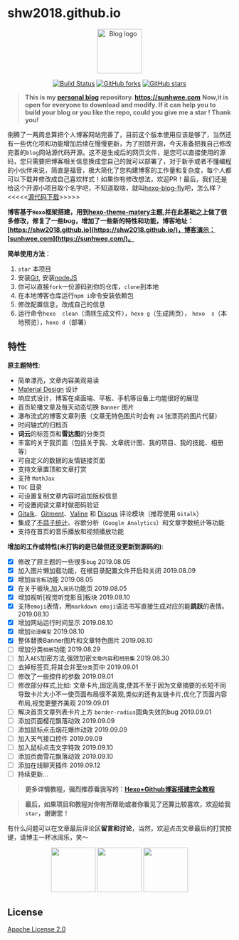 # shw2018.github.io

<p align="center"><a href="https://adkcss.coding-pages.com" target="_blank" rel="noopener noreferrer"><img width="100" src="https://adkcss.coding-pages.com/favicon.png" alt="Blog logo"></a></p>

<p align="center">
  <a href="https://travis-ci.com/shw2018/MyBlog"><img src="https://travis-ci.com/shw2018/shw2018.github.io.svg" alt="Build Status"></a>
  <a href="https://github.com/shw2018/hexo-blog-fly/network"><img src="https://img.shields.io/github/forks/shw2018/hexo-blog-fly.svg" alt="GitHub forks"></a>
  <a href="https://github.com/shw2018/hexo-blog-fly/stargazers"><img src="https://img.shields.io/github/stars/shw2018/hexo-blog-fly.svg" alt="GitHub stars"></a>
  <br>

> **This is my [personal blog](https://shw2018.github.io/) repository. https://sunhwee.com**
> **Now,it is open for everyone to download and modify. If it can help you to build your blog  or you like the repo, could you  give me  a star ! Thank you!**

倒腾了一两周总算把个人博客网站完善了，目前这个版本使用应该是够了，当然还有一些优化项和功能增加后续在慢慢更新，为了回馈开源，今天准备把我自己修改完善的`blog`网站源代码开源。这不是生成后的网页文件，是您可以直接使用的源码，您只需要把博客相关信息换成您自己的就可以部署了，对于新手或者不懂编程的小伙伴来说，简直是福音，极大简化了您构建博客的工作量和复杂度，每个人都可以下载并修改成自己喜欢样式！如果你有修改想法，欢迎PR！最后，我们还是给这个开源小项目取个名字吧，不知道取啥，就叫[hexo-blog-fly](https://github.com/shw2018/hexo-blog-fly.git)吧，怎么样？<<<<<[源代码下载](https://github.com/shw2018/hexo-blog-fly)>>>>>

**博客基于`Hexo`框架搭建，用到[hexo-theme-matery](https://github.com/shw2018/hexo-theme-matery)主题,并在此基础之上做了很多修改，修复了一些bug，增加了一些新的特性和功能，博客地址：[https://shw2018.github.io](https://shw2018.github.io/)，博客演示：[sunhwee.com](https://sunhwee.com/)。**

**简单使用方法**：
1. `star` 本项目
2. 安装[Git](https://git-scm.com/downloads), 安装[nodeJS](https://nodejs.org/en/)
3. 你可以直接`fork`一份源码到你的仓库，`clone`到本地
4. 在本地博客仓库运行`npm i`命令安装依赖包
5. 修改配置信息，改成自己的信息
6. 运行命令`hexo  clean`（清除生成文件），`hexo g`（生成网页）， `hexo  s`（本地预览），`hexo d`（部署）

## 特性

**原主题特性**:

- 简单漂亮，文章内容美观易读
- [Material Design](https://material.io/) 设计
- 响应式设计，博客在桌面端、平板、手机等设备上均能很好的展现
- 首页轮播文章及每天动态切换 `Banner` 图片
- 瀑布流式的博客文章列表（文章无特色图片时会有 `24` 张漂亮的图片代替）
- 时间轴式的归档页
- **词云**的标签页和**雷达图**的分类页
- 丰富的关于我页面（包括关于我、文章统计图、我的项目、我的技能、相册等）
- 可自定义的数据的友情链接页面
- 支持文章置顶和文章打赏
- 支持 `MathJax`
- `TOC` 目录
- 可设置复制文章内容时追加版权信息
- 可设置阅读文章时做密码验证
- [Gitalk](https://gitalk.github.io/)、[Gitment](https://imsun.github.io/gitment/)、[Valine](https://valine.js.org/) 和 [Disqus](https://disqus.com/) 评论模块（推荐使用 `Gitalk`）
- 集成了[不蒜子统计](http://busuanzi.ibruce.info/)、谷歌分析（`Google Analytics`）和文章字数统计等功能
- 支持在首页的音乐播放和视频播放功能

 **增加的工作或特性(未打钩的是已做但还没更新到源码的)**:

- [x] 修改了原主题的一些很多`bug`   2019.08.05
- [x] 加入图片懒加载功能，在根目录配置文件开启和关闭    2019.08.09
- [x] 增加`留言板`功能          2019.08.05
- [x] 在关于板块,加入`简历`功能页   2019.08.05
- [x] 增加视听[视觉听觉影音]板块       2019.08.10
- [x] 支持`emoji`表情，用`markdown emoji`语法书写直接生成对应的能**跳跃**的表情。  2019.08.10
- [x] 增加网站运行时间显示  2019.08.10
- [x] 增加`动漫模型`     2019.08.10
- [x] 整体替换Banner图片和文章特色图片   2019.08.10
- [ ] 增加分类`相册`功能         2019.08.29
- [ ] 加入`AES`加密方法,强效加密`文章内容`和`相册集`       2019.08.30
- [ ] 去掉标签页,将其合并至`分类`页中                2019.09.01
- [ ] 修改了一些控件的参数   2019.09.01
- [ ] 修改部分样式,比如: 文章卡片,固定高度,使其不至于因为文章摘要的长短不同导致卡片大小不一使页面布局很不美观,类似的还有友链卡片,优化了页面内容布局,视觉更整齐美观          2019.09.01
- [ ] 解决首页文章列表卡片上方 `border-radius`圆角失效的bug  2019.09.01
- [ ] 添加页面樱花飘落动效            2019.09.09
- [ ] 添加鼠标点击烟花爆炸动效   2019.09.09
- [ ] 加入天气接口控件   2019.09.09
- [ ] 加入鼠标点击文字特效   2019.09.10
- [ ] 添加页面雪花飘落动效            2019.09.10
- [ ] 添加在线聊天插件            2019.09.12
- [ ] 持续更新...

>**更多详情教程，强烈推荐看我写的：[Hexo+Github博客搭建完全教程](https://adkcss.coding-pages.com/posts/6e8839eb.html)**

>**最后，如果项目和教程对你有所帮助或者你看见了还算比较喜欢，欢迎给我`star`，谢谢您！**

有什么问题可以在文章最后评论区**留言和讨论**，当然，欢迎点击文章最后的打赏按键，请博主一杯冰阔乐，笑～
<p align="center">
<img width="100" src="https://shw2018.github.io/medias/reward/alipay.bmp" >
<img width="100" src="https://shw2018.github.io/medias/reward/wechat.bmp" >
<img width="100" src="https://shw2018.github.io/medias/reward/zan.png" ></a></p>


## License

[Apache License 2.0](http://www.apache.org/licenses/LICENSE-2.0)
